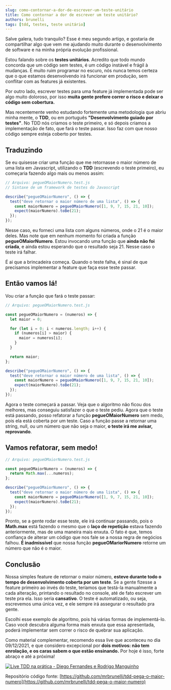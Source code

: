 ```yaml
---
slug: como-contornar-a-dor-de-escrever-um-teste-unitário
title: Como contornar a dor de escrever um teste unitário?
authors: brunelli
tags: [tdd, testes, teste unitário]
---
```


Salve galera, tudo tranquilo? Esse é meu segundo artigo, e gostaria de compartilhar algo que vem me ajudando muito durante o desenvolvimento de software e na minha própria evolução profissional.

Estou falando sobre os **testes unitários**. Acredito que todo mundo concorda que um código sem testes, é um código instável e frágil à mudanças. É muito ruim programar no escuro, nós nunca temos certeza que o que estamos desenvolvendo irá funcionar em produção, sem conflitar com as features já existentes.

Por outro lado, escrever testes para uma feature já implementada pode ser algo muito doloroso, por isso **muita gente prefere correr o risco e deixar o código sem cobertura.**

Mas recentemente venho estudando fortemente uma metodologia que abriu minha mente, o **TDD**, ou em português **"Desenvolvimento guiado por testes"**. No TDD nós criamos o teste primeiro, e só depois criamos a implementação de fato, que fará o teste passar. Isso faz com que nosso código sempre esteja coberto por testes.

## Traduzindo

Se eu quisesse criar uma função que me retornasse o maior número de uma lista em Javascript, utilizando o **TDD** (escrevendo o teste primeiro), eu começaria fazendo algo mais ou menos assim:

```js
// Arquivo: pegueOMaiorNumero.test.js
// Sintaxe de um framework de testes do Javascript

describe("pegueOMaiorNumero", () => {
  test("deve retornar o maior número de uma lista", () => {
    const maiorNumero = pegueOMaiorNumero([1, 9, 7, 15, 21, 10]);
    expect(maiorNumero).toBe(21);
  });
});
```

Nesse caso, eu forneci uma lista com alguns números, onde o 21 é o maior deles. Mas note que em nenhum momento foi criada a função **pegueOMaiorNumero**. Estou invocando uma função que **ainda não foi criada**, e ainda estou esperando que o resultado seja 21. Nesse caso o teste irá falhar.

É ai que a brincadeira começa. Quando o teste falha, é sinal de que precisamos implementar a feature que faça esse teste passar.

## Então vamos lá!

Vou criar a função que fará o teste passar:

```js
// Arquivo: pegueOMaiorNumero.test.js

const pegueOMaiorNumero = (numeros) => {
  let maior = 0;

  for (let i = 0; i < numeros.length; i++) {
    if (numeros[i] > maior) {
      maior = numeros[i];
    }
  }

  return maior;
};

describe("pegueOMaiorNumero", () => {
  test("deve retornar o maior número de uma lista", () => {
    const maiorNumero = pegueOMaiorNumero([1, 9, 7, 15, 21, 10]);
    expect(maiorNumero).toBe(21);
  });
});
```

Agora o teste começará a passar. Veja que o algoritmo não ficou dos melhores, mas conseguiu satisfazer o que o teste pediu. Agora que o teste está passando, posso refatorar a função **pegueOMaiorNumero** sem medo, pois ela está coberta por um teste. Caso a função passe a retornar uma string, null, ou um número que não seja o maior, **o teste irá me avisar, reprovando**.

## Vamos refatorar, sem medo!

```js
// Arquivo: pegueOMaiorNumero.test.js

const pegueOMaiorNumero = (numeros) => {
  return Math.max(...numeros);
};

describe("pegueOMaiorNumero", () => {
  test("deve retornar o maior número de uma lista", () => {
    const maiorNumero = pegueOMaiorNumero([1, 9, 7, 15, 21, 10]);
    expect(maiorNumero).toBe(21);
  });
});
```

Pronto, se a gente rodar esse teste, ele irá continuar passando, pois o **Math.max** está fazendo o mesmo que o **laço de repetição** estava fazendo anteriormente, mas de uma maneira mais enxuta. O fato é que, temos confiança de alterar um código que nos fale se a nossa regra de negócios falhou. **É inadmissível** que nossa função **pegueOMariorNumero** retorne um número que não é o maior.

## Conclusão

Nossa simples feature de retornar o maior número, **esteve durante todo o tempo de desenvolvimento coberta por um teste**. Se a gente fizesse a feature primeiro ao invés do teste, teríamos que testá-la manualmente a cada alteração, printando o resultado no console, até de fato escrever um teste pra ela. Isso seria **cansativo**. O teste é automatizado, ou seja, escrevemos uma única vez, e ele sempre irá assegurar o resultado pra gente.

Escolhi esse exemplo de algoritmo, pois há várias formas de implementá-lo. Caso você descubra alguma forma mais enxuta que essa apresentada, poderá implementar sem correr o risco de quebrar sua aplicação.

Como material complementar, recomendo essa live que aconteceu no dia 09/12/2021, e que considero excepcional por **dois motivos: não tem enrolação, e os caras sabem o que estão ensinando.** Por hoje é isso, forte abraço e até a próxima!

[![Live TDD na prática - Diego Fernandes e Rodrigo Manguinho](https://img.youtube.com/vi/sg1zFpNM5Jw/0.jpg)](https://youtu.be/sg1zFpNM5Jw)

Repositório código fonte: [https://github.com/mrbrunelli/tdd-pega-o-maior-numero](https://github.com/mrbrunelli/tdd-pega-o-maior-numero)

